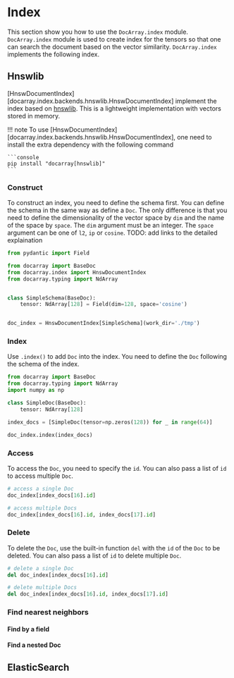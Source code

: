 # Index
This section show you how to use the `DocArray.index` module. `DocArray.index` module is used to create index for the tensors so that one can search the document based on the vector similarity. `DocArray.index` implements the following index.

## Hnswlib

[HnswDocumentIndex][docarray.index.backends.hnswlib.HnswDocumentIndex] implement the index based on [hnswlib](https://github.com/nmslib/hnswlib). This is a lightweight implementation with vectors stored in memory.

!!! note
    To use [HnswDocumentIndex][docarray.index.backends.hnswlib.HnswDocumentIndex], one need to install the extra dependency with the following command

    ```console
    pip install "docarray[hnswlib]"
    ```

### Construct
To construct an index, you need to define the schema first. You can define the schema in the same way as define a `Doc`. The only difference is that you need to define the dimensionality of the vector space by `dim` and the name of the space by `space`. The `dim` argument must be an integer. The `space` argument can be one of `l2`, `ip` or `cosine`. TODO: add links to the detailed explaination

```python
from pydantic import Field

from docarray import BaseDoc
from docarray.index import HnswDocumentIndex
from docarray.typing import NdArray


class SimpleSchema(BaseDoc):
    tensor: NdArray[128] = Field(dim=128, space='cosine')


doc_index = HnswDocumentIndex[SimpleSchema](work_dir='./tmp')
```

### Index
Use `.index()` to add `Doc` into the index. You need to define the `Doc` following the schema of the index.

```python
from docarray import BaseDoc
from docarray.typing import NdArray
import numpy as np

class SimpleDoc(BaseDoc):
    tensor: NdArray[128]

index_docs = [SimpleDoc(tensor=np.zeros(128)) for _ in range(64)]

doc_index.index(index_docs)
```

### Access
To access the `Doc`, you need to specify the `id`. You can also pass a list of `id` to access multiple `Doc`.

```python
# access a single Doc
doc_index[index_docs[16].id]

# access multiple Docs
doc_index[index_docs[16].id, index_docs[17].id]
```

### Delete
To delete the `Doc`, use the built-in function `del` with the `id` of the `Doc` to be deleted. You can also pass a list of `id` to delete multiple `Doc`.

```python
# delete a single Doc
del doc_index[index_docs[16].id]

# delete multiple Docs
del doc_index[index_docs[16].id, index_docs[17].id]
```

### Find nearest neighbors

#### Find by a field

#### Find a nested Doc

## ElasticSearch
